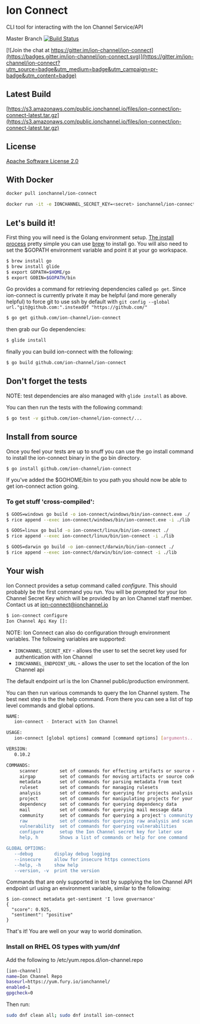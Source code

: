 # Ion Connect

CLI tool for interacting with the Ion Channel Service/API

Master Branch
[![Build Status](https://travis-ci.org/ion-channel/ion-connect.svg?branch=master)](https://travis-ci.org/ion-channel/ion-connect)

[![Join the chat at https://gitter.im/ion-channel/ion-connect](https://badges.gitter.im/ion-channel/ion-connect.svg)](https://gitter.im/ion-channel/ion-connect?utm_source=badge&utm_medium=badge&utm_campaign=pr-badge&utm_content=badge)

## Latest Build

[https://s3.amazonaws.com/public.ionchannel.io/files/ion-connect/ion-connect-latest.tar.gz](https://s3.amazonaws.com/public.ionchannel.io/files/ion-connect/ion-connect-latest.tar.gz)

## License

[Apache Software License 2.0](LICENSE.txt)

## With Docker

```sh
docker pull ionchannel/ion-connect
```

```sh
docker run -it -e IONCHANNEL_SECRET_KEY=<secret> ionchannel/ion-connect help
```


## Let's build it!

First thing you will need is the Golang environment setup. [The install process](https://golang.org/doc/install) pretty simple you can use [brew](http://brew.sh) to install go.  You will also need to set the $GOPATH environment variable and point it at your go workspace.

```sh
$ brew install go
$ brew install glide
$ export GOPATH=$HOME/go
$ export GOBIN=$GOPATH/bin
```

Go provides a command for retrieving dependencies called `go get`.  Since ion-connect is currently private it may be helpful (and more generally helpful) to force git to use ssh by default with  `git config --global url."git@github.com:".insteadOf "https://github.com/"`

```sh
$ go get github.com/ion-channel/ion-connect
```

then grab our Go dependencies:

```sh
$ glide install
```

finally you can build ion-connect with the following:

```sh
$ go build github.com/ion-channel/ion-connect
```

## Don't forget the tests

NOTE: test dependencies are also managed with `glide install` as above.

You can then run the tests with the following command:

```sh
$ go test -v github.com/ion-channel/ion-connect/...
```

## Install from source

Once you feel your tests are up to snuff you can use the go install command to install the ion-connect binary in the go bin directory.

```sh
$ go install github.com/ion-channel/ion-connect
```

If you've added the $GOHOME/bin to you path you should now be able to get ion-connect action going.

### To get stuff 'cross-compiled':

```sh
$ GOOS=windows go build -o ion-connect/windows/bin/ion-connect.exe ./
$ rice append --exec ion-connect/windows/bin/ion-connect.exe -i ./lib

$ GOOS=linux go build -o ion-connect/linux/bin/ion-connect ./
$ rice append --exec ion-connect/linux/bin/ion-connect -i ./lib

$ GOOS=darwin go build -o ion-connect/darwin/bin/ion-connect ./
$ rice append --exec ion-connect/darwin/bin/ion-connect -i ./lib
```

## Your wish

Ion Connect provides a setup command called *configure*.  This should probably be the first command you run.  You will be prompted for your Ion Channel Secret Key which will be provided by an Ion Channel staff member. Contact us at <ion-connect@ionchannel.io>

```sh
$ ion-connect configure
Ion Channel Api Key []:
```

NOTE:  Ion Connect can also do configuration through environment variables.  The following variables are supported:

- `IONCHANNEL_SECRET_KEY` - allows the user to set the secret key used for authentication with Ion Channel
- `IONCHANNEL_ENDPOINT_URL` - allows the user to set the location of the Ion Channel api

The default endpoint url is the Ion Channel public/production environment.

You can then run various commands to query the Ion Channel system.  The best next step is the the help command.  From there you can see a list of top level commands and global options.

```sh
NAME:
   ion-connect - Interact with Ion Channel

USAGE:
   ion-connect [global options] command [command options] [arguments...]

VERSION:
   0.10.2

COMMANDS:
     scanner        set of commands for effecting artifacts or source code
     airgap         set of commands for moving artifacts or source code
     metadata       set of commands for parsing metadata from text
     ruleset        set of commands for managing rulesets
     analysis       set of commands for querying for projects analysis scan results
     project        set of commands for manipulating projects for your team
     dependency     set of commands for querying dependency data
     mail           set of commands for querying mail message data
     community      set of commands for querying a project's community data
     raw            set of commands for querying raw analysis and scan data
     vulnerability  set of commands for querying vulnerabilities
     configure      setup the Ion Channel secret key for later use
     help, h        Shows a list of commands or help for one command

GLOBAL OPTIONS:
   --debug        display debug logging
   --insecure     allow for insecure https connections
   --help, -h     show help
   --version, -v  print the version
```

Commands that are only supported in test by supplying the Ion Channel API endpoint url using an environment variable, similar to the following:

```
$ ion-connect metadata get-sentiment 'I love governance'
{
  "score": 0.925,
  "sentiment": "positive"
}
```

That's it! You are well on your way to world domination.



### Install on RHEL OS types with yum/dnf
Add the following to /etc/yum.repos.d/ion-channel.repo

```sh
[ion-channel]
name=Ion Channel Repo
baseurl=https://yum.fury.io/ionchannel/
enabled=1
gpgcheck=0
```

Then run:

```sh
sudo dnf clean all; sudo dnf install ion-connect
```
